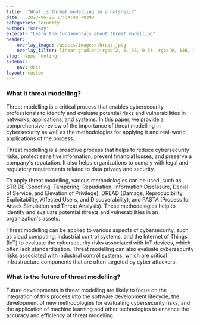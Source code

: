 ```yaml
---
title:  "What is threat modelling in a nutshell?"
date:   2023-06-25 17:34:48 +0300
categories: security
author: "Berkay"
excerpt: "Learn the fundamentals about threat modelling"
header:
    overlay_image: /assets/images/threat.jpeg
    overlay_filter: linear-gradient(rgba(2, 0, 36, 0.5), rgba(0, 146, 202, 0.5))
slug: happy hunting!
sidebar:
    nav: docs
layout: custom
---
```

### What it threat modelling?

Threat modelling is a critical process that enables cybersecurity professionals to identify and evaluate potential risks and vulnerabilities in networks, applications, and systems. In this paper, we provide a comprehensive review of the importance of threat modelling in cybersecurity as well as the methodologies for applying it and real-world applications of the process.

Threat modelling is a proactive process that helps to reduce cybersecurity risks, protect sensitive information, prevent financial losses, and preserve a company's reputation. It also helps organizations to comply with legal and regulatory requirements related to data privacy and security.

To apply threat modelling, various methodologies can be used, such as STRIDE (Spoofing, Tampering, Repudiation, Information Disclosure, Denial of Service, and Elevation of Privilege), DREAD (Damage, Reproducibility, Exploitability, Affected Users, and Discoverability), and PASTA (Process for Attack Simulation and Threat Analysis). These methodologies help to identify and evaluate potential threats and vulnerabilities in an organization's assets.

Threat modelling can be applied to various aspects of cybersecurity, such as cloud computing, industrial control systems, and the Internet of Things (IoT) to evaluate the cybersecurity risks associated with IoT devices, which often lack standardization. Threat modelling can also evaluate cybersecurity risks associated with industrial control systems, which are critical infrastructure components that are often targeted by cyber attackers.

### What is the future of threat modelling?

Future developments in threat modelling are likely to focus on the integration of this process into the software development lifecycle, the development of new methodologies for evaluating cybersecurity risks, and the application of machine learning and other technologies to enhance the accuracy and efficiency of threat modelling.
